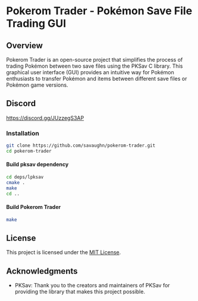 # Pokerom Trader - Pokémon Save File Trading GUI

## Overview

Pokerom Trader is an open-source project that simplifies the process of trading Pokémon between two save files using the PKSav C library. This graphical user interface (GUI) provides an intuitive way for Pokémon enthusiasts to transfer Pokémon and items between different save files or Pokémon game versions.

## Discord
https://discord.gg/JUzzegS3AP

### Installation

   ```bash
   git clone https://github.com/savaughn/pokerom-trader.git
   cd pokerom-trader
   ```

   #### Build pksav dependency

   ```bash
   cd deps/lpksav
   cmake .
   make
   cd ..
   ```

   #### Build Pokerom Trader

   ```bash
   make
   ```


## License

This project is licensed under the [MIT License](LICENSE).

## Acknowledgments

- PKSav: Thank you to the creators and maintainers of PKSav for providing the library that makes this project possible.

